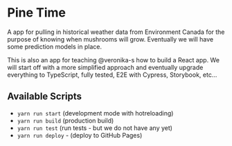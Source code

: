 # Pine Time

A app for pulling in historical weather data from Environment Canada for the purpose of knowing when mushrooms will grow. Eventually we will have some prediction models in place.

This is also an app for teaching @veronika-s how to build a React app. We will start off with a more simplified approach and eventually upgrade everything to TypeScript, fully tested, E2E with Cypress, Storybook, etc...

## Available Scripts

* `yarn run start` (development mode with hotreloading)
* `yarn run build` (production build)
* `yarn run test` (run tests - but we do not have any yet)
* `yarn run deploy` - (deploy to GitHub Pages)
